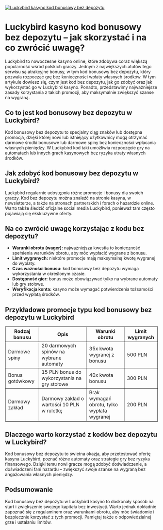 [![Luckybird kasyno kod bonusowy bez depozytu](https://123-caf.pages.dev/gitsignup.png)](https://vrmoo.ru/Bt82HjjY)

<h1>Luckybird kasyno kod bonusowy bez depozytu – jak skorzystać i na co zwrócić uwagę?</h1> <p>Luckybird to nowoczesne kasyno online, które zdobywa coraz większą popularność wśród polskich graczy. Jednym z największych atutów tego serwisu są atrakcyjne bonusy, w tym kod bonusowy bez depozytu, który pozwala rozpocząć grę bez konieczności wpłaty własnych środków. W tym artykule dowiesz się, czym jest kod bez depozytu, jak go zdobyć oraz jak wykorzystać go w Luckybird kasyno. Ponadto, przedstawimy najważniejsze zasady korzystania z takich promocji, aby maksymalnie zwiększyć szanse na wygraną.</p>  <h2>Co to jest kod bonusowy bez depozytu w Luckybird?</h2> <p>Kod bonusowy bez depozytu to specjalny ciąg znaków lub dostępna promocja, dzięki której nowi lub istniejący użytkownicy mogą otrzymać darmowe środki bonusowe lub darmowe spiny bez konieczności wpłacania własnych pieniędzy. W Luckybird kod taki umożliwia rozpoczęcie gry na automatach lub innych grach kasynowych bez ryzyka utraty własnych środków.</p>  <h2>Jak zdobyć kod bonusowy bez depozytu w Luckybird?</h2> <p>Luckybird regularnie udostępnia różne promocje i bonusy dla swoich graczy. Kod bez depozytu można znaleźć na stronie kasyna, w newsletterze, a także na stronach partnerskich i forach o hazardzie online. Warto także śledzić oficjalne social media Luckybird, ponieważ tam często pojawiają się ekskluzywne oferty.</p>  <h2>Na co zwrócić uwagę korzystając z kodu bez depozytu?</h2> <ul>   <li><strong>Warunki obrotu (wager):</strong> najważniejsza kwestia to konieczność spełnienia warunków obrotu, aby móc wypłacić wygrane z bonusu.</li>   <li><strong>Limit wygranych:</strong> niektóre promocje mają maksymalną kwotę wygranej do wypłaty.</li>   <li><strong>Czas ważności bonusu:</strong> kod bonusowy bez depozytu wymaga wykorzystania w określonym czasie.</li>   <li><strong>Dostępność gier:</strong> bonus może obowiązywać tylko na wybrane automaty lub gry stołowe.</li>   <li><strong>Weryfikacja konta:</strong> kasyno może wymagać potwierdzenia tożsamości przed wypłatą środków.</li> </ul>  <h2>Przykładowe promocje typu kod bonusowy bez depozytu w Luckybird</h2> <table border="1" cellpadding="8" cellspacing="0" style="border-collapse: collapse; width: 100%;">   <thead>     <tr>       <th>Rodzaj bonusu</th>       <th>Opis</th>       <th>Warunki obrotu</th>       <th>Limit wygranych</th>     </tr>   </thead>   <tbody>     <tr>       <td>Darmowe spiny</td>       <td>20 darmowych spinów na wybrane automaty</td>       <td>35x kwota wygranej z bonusu</td>       <td>500 PLN</td>     </tr>     <tr>       <td>Bonus gotówkowy</td>       <td>15 PLN bonus do wykorzystania na gry stołowe</td>       <td>40x kwota bonusu</td>       <td>300 PLN</td>     </tr>     <tr>       <td>Darmowy zakład</td>       <td>Darmowy zakład o wartości 10 PLN w ruletkę</td>       <td>Brak wymagań obrotu, tylko wypłata wygranej</td>       <td>200 PLN</td>     </tr>   </tbody> </table>  <h2>Dlaczego warto korzystać z kodów bez depozytu w Luckybird?</h2> <p>Kod bonusowy bez depozytu to świetna okazja, aby przetestować ofertę kasyna Luckybird, poznać różne automaty oraz strategie gry bez ryzyka finansowego. Dzięki temu nowi gracze mogą zdobyć doświadczenie, a doświadczeni fani hazardu – zwiększyć swoje szanse na wygraną bez angażowania własnych pieniędzy.</p>  <h2>Podsumowanie</h2> <p>Kod bonusowy bez depozytu w Luckybird kasyno to doskonały sposób na start i zwiększenie swojego kapitału bez inwestycji. Warto jednak dokładnie zapoznać się z regulaminem oraz warunkami obrotu, aby móc świadomie i bezpiecznie korzystać z tych promocji. Pamiętaj także o odpowiedzialnej grze i ustalaniu limitów.</p>